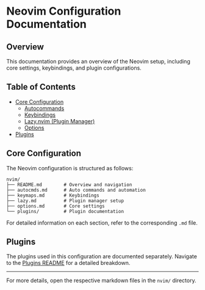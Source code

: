 # Neovim Configuration Documentation

## Overview
This documentation provides an overview of the Neovim setup, including core settings, keybindings, and plugin configurations.

## Table of Contents
- [Core Configuration](#core-configuration)
  - [Autocommands](autocmds.md)
  - [Keybindings](keymaps.md)
  - [Lazy.nvim (Plugin Manager)](lazy.md)
  - [Options](options.md)
- [Plugins](plugins/README.md)

## Core Configuration
The Neovim configuration is structured as follows:
```
nvim/
├── README.md        # Overview and navigation
├── autocmds.md      # Auto commands and automation
├── keymaps.md       # Keybindings
├── lazy.md          # Plugin manager setup
├── options.md       # Core settings
└── plugins/         # Plugin documentation
```

For detailed information on each section, refer to the corresponding `.md` file.

## Plugins
The plugins used in this configuration are documented separately. Navigate to the [Plugins README](./plugins/README.md) for a detailed breakdown.

---

For more details, open the respective markdown files in the `nvim/` directory.

